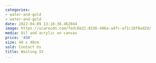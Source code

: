 ```yaml
---
categories:
- water-and-gold
- water-and-gold
date: 2022-04-09 13:18:38.462044
image: https://ucarecdn.com/fedc6b21-8156-496a-a4fc-af1c10f8ad2d/
media: Oil and acrylic on canvas
price: '450'
size: 40 x 40cm
sold: Contact Us
title: Waiting IV
...
```

